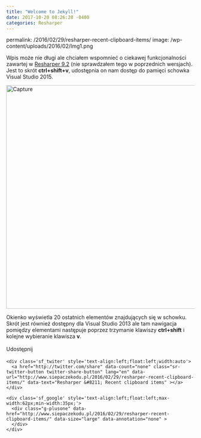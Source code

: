 ```yaml
---
title: "Welcome to Jekyll!"
date: 2017-10-20 08:26:28 -0400
categories: Resharper
---
```


permalink: /2016/02/29/resharper-recent-clipboard-items/
image: /wp-content/uploads/2016/02/Img1.png

Wpis może nie długi ale chciałem wspomnieć o ciekawej funkcjonalności zawartej w <a href="https://www.jetbrains.com/resharper/" target="_blank">Resharper 9.2</a> (nie sprawdzałem tego w poprzednich wersjach). Jest to skrót **ctrl+shift+v**, udostępnia on nam dostęp do pamięci schowka Visual Studio 2015.

<a href="http://www.siepaczekodu.pl/wp-content/uploads/2016/02/Capture.png" rel="attachment wp-att-26"><img class="wp-image-26 size-full aligncenter" src="http://www.siepaczekodu.pl/wp-content/uploads/2016/02/Capture.png" alt="Capture" width="600" height="598" srcset="http://www.siepaczekodu.pl/wp-content/uploads/2016/02/Capture.png 600w, http://www.siepaczekodu.pl/wp-content/uploads/2016/02/Capture-150x150.png 150w, http://www.siepaczekodu.pl/wp-content/uploads/2016/02/Capture-300x300.png 300w" sizes="(max-width: 600px) 100vw, 600px" /></a>

Okienko wyświetla 20 ostatnich elementów znajdujących się w schowku. Skrót jest również dostępny dla Visual Studio 2013 ale tam nawigacja pomiędzy elementami następuje poprzez trzymanie klawiszy **ctrl+shift** i kolejne wybieranie klawisza **v**.

<div class='sfsi_Sicons' style='width: 100%; display: inline-block; vertical-align: middle; text-align:left'>
  <div style='margin:0px 8px 0px 0px; line-height: 24px'>
    <span>Udostępnij</span>
  </div>
  
  <div class='sfsi_socialwpr'>
    <div class='sf_fb' style='text-align:left;width:98px'>
      <div class="fb-like" href="http://www.siepaczekodu.pl/2016/02/29/resharper-recent-clipboard-items/" width="180" send="false" showfaces="false"  action="like" data-share="true"data-layout="button" >
      </div>
    </div>
    
    <div class='sf_twiter' style='text-align:left;float:left;width:auto'>
      <a href="http://twitter.com/share" data-count="none" class="sr-twitter-button twitter-share-button" lang="en" data-url="http://www.siepaczekodu.pl/2016/02/29/resharper-recent-clipboard-items/" data-text="Resharper &#8211; Recent clipboard items" ></a>
    </div>
    
    <div class='sf_google' style='text-align:left;float:left;max-width:62px;min-width:35px;'>
      <div class="g-plusone" data-href="http://www.siepaczekodu.pl/2016/02/29/resharper-recent-clipboard-items/" data-size="large" data-annotation="none" >
      </div>
    </div>
  </div>
</div>